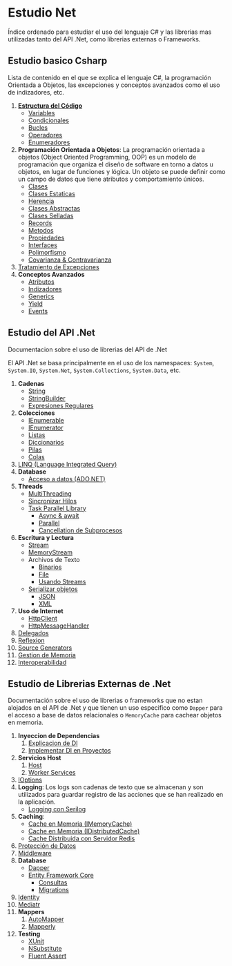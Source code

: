 # Estudio Net
Índice ordenado para estudiar el uso del lenguaje C# y las librerias mas utilizadas tanto del API .Net, como librerias externas o Frameworks.


## Estudio basico Csharp
Lista de contenido en el que se explica el lenguaje C#, la programación Orientada a Objetos, las excepciones y conceptos avanzados como el uso de indizadores, etc.

1. [**Estructura del Código**](./docs/Csharp/EstructuraCodigo/EstructuraCodigo.md)
    - [Variables](./docs/Csharp/EstructuraCodigo/Variables.md)
    - [Condicionales](./docs/Csharp/EstructuraCodigo/InstruccionSeleccion.md)
    - [Bucles](./docs/Csharp/EstructuraCodigo/InstruccionIteracion.md)
    - [Operadores](./docs/Csharp/EstructuraCodigo/Operadores.md)
    - [Enumeradores](./docs/Csharp/EstructuraCodigo/Enums.md)
1. **Programación Orientada a Objetos**: La programación orientada a objetos (Object Oriented Programming, OOP) es un modelo de programación que organiza el diseño de software en torno a datos u objetos, en lugar de funciones y lógica. Un objeto se puede definir como un campo de datos que tiene atributos y comportamiento únicos.
    - [Clases](./docs/Csharp/POO/Clases.md)
    - [Clases Estaticas](./docs/Csharp/POO/StaticClass.md)
    - [Herencia](./docs/Csharp/POO/Herencia.md)
    - [Clases Abstractas](./docs/Csharp/POO/ClasesAbstractas.md)
    - [Clases Selladas](./docs/Csharp/POO/SealedClass.md)
    - [Records](./docs/Csharp/POO/Records.md)
    - [Metodos](./docs/Csharp/POO/Method.md)
    - [Propiedades](./docs/Csharp/POO/Properties.md)
    - [Interfaces](./docs/Csharp/POO/Interfaces.md)
    - [Polimorfismo](./docs/Csharp/POO/Polimorfismo.md)
    - [Covarianza & Contravarianza](./docs/Csharp/POO/CovarianzaContravarianza.md)
1. [Tratamiento de Excepciones](./docs/Csharp/Excepciones/TratamientoExcepciones.md)
1. **Conceptos Avanzados**
    - [Atributos](./docs/Csharp/ConceptosAvanzados/Atributos.md)
    - [Indizadores](./docs/Csharp/ConceptosAvanzados/Indizadores.md)
    - [Generics](./docs/Csharp/ConceptosAvanzados/Generics.md)
    - [Yield](./docs/Csharp/ConceptosAvanzados/Yield.md)
    - [Events](./docs/Csharp/ConceptosAvanzados/Events.md)


## Estudio del API .Net
Documentacion sobre el uso de librerias del API de .Net

El API .Net se basa principalmente en el uso de los namespaces: `System`, `System.IO`, `System.Net`, `System.Collections`, `System.Data`, etc.

1. **Cadenas**
    - [String](./docs/ApiNet/Cadenas/String.md)
    - [StringBuilder](./docs/ApiNet/Cadenas/StringBuilder.md)
    - [Expresiones Regulares](./docs/ApiNet/Cadenas/ExpresionesRegulares.md)
1. **Colecciones**
    - [IEnumerable](./docs/ApiNet/Enumerables/Colecciones/IEnumerable.md)
    - [IEnumerator](./docs/ApiNet/Enumerables/Colecciones/IEnumerator.md)
    - [Listas](./docs/ApiNet/Enumerables/Colecciones/List.md)
    - [Diccionarios](./docs/ApiNet/Enumerables/Colecciones/Dictionary.md)
    - [Pilas](./docs/ApiNet/Enumerables/Colecciones/Stack.md)
    - [Colas](./docs/ApiNet/Enumerables/Colecciones/Queue.md)
1. [LINQ (Language Integrated Query)](./docs/ApiNet/Enumerables/LINQ.md)
1. **Database**
    - [Acceso a datos (ADO.NET)](./docs/ApiNet/Database/ADONET.md)
1. **Threads**
    - [MultiThreading](./docs/ApiNet/Threading/MultiThreading.md)
    - [Sincronizar Hilos](./docs/ApiNet/Threading/SyncThreads.md)
    - [Task Parallel Library](./docs/ApiNet/Threading/TaskParallelLibrary/TPL.md)
        - [Async & await](./docs/ApiNet/Threading/TaskParallelLibrary/Async.md)
        - [Parallel](./docs/ApiNet/Threading/TaskParallelLibrary/Parallel.md)
        - [Cancellation de Subprocesos](./docs/ApiNet/Threading/TaskParallelLibrary/CancellationToken.md)
1. **Escritura y Lectura**
    - [Stream](./docs/ApiNet/InputOutput/Stream.md)
    - [MemoryStream](./docs/ApiNet/InputOutput/MemoryStream.md)
    - Archivos de Texto
        - [Binarios](./docs/ApiNet/InputOutput/TextFiles/Binary.md)
        - [File](./docs/ApiNet/InputOutput/TextFiles/File.md)
        - [Usando Streams](./docs/ApiNet/InputOutput/TextFiles/StreamOnFiles.md)
    - [Serializar objetos](./docs/ApiNet/InputOutput/Serialization/Serializacion.md)
        - [JSON](./docs/ApiNet/InputOutput/Serialization/JSON.md)
        - [XML](./docs/ApiNet/InputOutput/Serialization/XML.md)
1. **Uso de Internet**
    - [HttpClient](./docs/ApiNet/Network/HttpClient.md)
    - [HttpMessageHandler](./docs/ApiNet/Network/HttpMessageHandler.md)
1. [Delegados](./docs/ApiNet/Delegados.md)
1. [Reflexion](./docs/ApiNet/Reflexion.md)
1. [Source Generators](./docs/ApiNet/SourceGenerator.md)
1. [Gestion de Memoria](./docs/ApiNet/GestionMemoria.md)
1. [Interoperabilidad](./docs/ApiNet/Interoperabilidad.md)

## Estudio de Librerias Externas de .Net
Documentación sobre el uso de librerias o frameworks que no estan alojados en el API de .Net y que tienen un uso especifico como `Dapper` para el acceso a base de datos relacionales o `MemoryCache` para cachear objetos en memoria.

1. **Inyeccion de Dependencias**
    1. [Explicacion de DI](./docs/LibreriasNet/DependencyInjection/DependencyInjection.md)
    1. [Implementar DI en Proyectos](./docs/LibreriasNet/DependencyInjection/ImplementarDiProyectos.md)
1. **Servicios Host**
    1. [Host](./docs/LibreriasNet/ServiciosHost/Host.md)
    1. [Worker Services](./docs/LibreriasNet/ServiciosHost/WorkerServices.md)
1. [IOptions](./docs/LibreriasNet/IOptions.md)
1. **Logging**: Los logs son cadenas de texto que se almacenan y son utilizados para guardar registro de las acciones que se han realizado en la aplicación.
    - [Logging con Serilog](./docs/LibreriasNet/Logging/LoggingSerilog.md)
1. **Caching**:
    - [Cache en Memoria (IMemoryCache)](./docs/LibreriasNet/Caching/CacheMemoriaMemory.md)
    - [Cache en Memoria (IDistributedCache)](./docs/LibreriasNet/Caching/CacheMemoriaDistributed.md)
    - [Cache Distribuida con Servidor Redis](./docs/LibreriasNet/Caching/CacheServerRedis.md)
1. [Protección de Datos](./docs/LibreriasNet/IDataProtectionProvider.md)
1. [Middleware](./docs/LibreriasNet/Middleware.md)
1. **Database**
    - [Dapper](./docs/LibreriasNet/Database/Dapper.md)
    - [Entity Framework Core](./docs/LibreriasNet/Database/EntityFrameworkCore/EFCore.md)
        - [Consultas](./docs/LibreriasNet/Database/EntityFrameworkCore/Consultas.md)
        - [Migrations](./docs/LibreriasNet/Database/EntityFrameworkCore/Migrations.md)
1. [Identity](./docs/LibreriasNet/Identity.md)
1. [Mediatr](./docs/LibreriasNet/Mediatr.md)
1. **Mappers**
    1. [AutoMapper](./docs/LibreriasNet/AutoMapper.md)
    1. [Mapperly](./docs/LibreriasNet/Mapperly.md)
1. **Testing**
    - [XUnit](./docs/LibreriasNet/Testing/XUnit.md)
    - [NSubstitute](./docs/LibreriasNet/Testing/NSubstitute.md)
    - [Fluent Assert](./docs/LibreriasNet/Testing/FluentAssertions.md)
